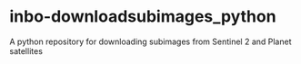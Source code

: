 # inbo-downloadsubimages_python
A python repository for downloading subimages from Sentinel 2 and Planet satellites
